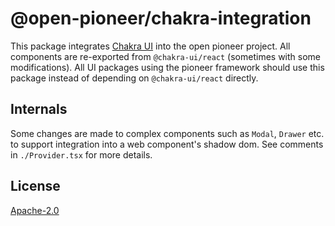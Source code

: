 # @open-pioneer/chakra-integration

This package integrates [Chakra UI](https://chakra-ui.com/) into the open pioneer project.
All components are re-exported from `@chakra-ui/react` (sometimes with some modifications).
All UI packages using the pioneer framework should use this package instead of depending on `@chakra-ui/react` directly.

## Internals

Some changes are made to complex components such as `Modal`, `Drawer` etc. to support integration
into a web component's shadow dom.
See comments in `./Provider.tsx` for more details.

## License

[Apache-2.0](https://www.apache.org/licenses/LICENSE-2.0)
